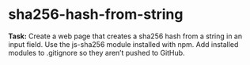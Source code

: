 # sha256-hash-from-string
**Task:** Create a web page that creates a sha256 hash from a string in an input field. Use the js-sha256 module installed with npm. Add installed modules to .gitignore so they aren’t pushed to GitHub.
